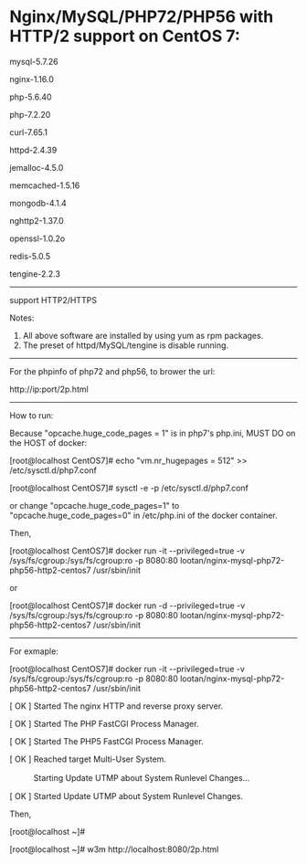 # Nginx/MySQL/PHP72/PHP56 with HTTP/2 support on CentOS 7:

mysql-5.7.26

nginx-1.16.0

php-5.6.40

php-7.2.20

curl-7.65.1

httpd-2.4.39

jemalloc-4.5.0

memcached-1.5.16

mongodb-4.1.4

nghttp2-1.37.0

openssl-1.0.2o

redis-5.0.5

tengine-2.2.3

-----------------

support HTTP2/HTTPS

Notes: 

1. All above software are installed by using yum as rpm packages. 
2. The preset of httpd/MySQL/tengine is disable running. 

-----------------

For the phpinfo of php72 and php56, to brower the url:

http://ip:port/2p.html

-----------------

How to run:

Because "opcache.huge_code_pages = 1" is in php7's php.ini, MUST DO on the HOST of docker:

[root@localhost CentOS7]# echo "vm.nr_hugepages = 512" >> /etc/sysctl.d/php7.conf

[root@localhost CentOS7]# sysctl -e -p /etc/sysctl.d/php7.conf

or change "opcache.huge_code_pages=1" to "opcache.huge_code_pages=0" in /etc/php.ini of the docker container.

Then,

[root@localhost CentOS7]# docker run -it --privileged=true -v /sys/fs/cgroup:/sys/fs/cgroup:ro -p 8080:80 lootan/nginx-mysql-php72-php56-http2-centos7 /usr/sbin/init

or

[root@localhost CentOS7]# docker run -d  --privileged=true -v /sys/fs/cgroup:/sys/fs/cgroup:ro -p 8080:80 lootan/nginx-mysql-php72-php56-http2-centos7 /usr/sbin/init

-----------------

For exmaple:

[root@localhost CentOS7]# docker run -it --privileged=true -v /sys/fs/cgroup:/sys/fs/cgroup:ro -p 8080:80 lootan/nginx-mysql-php72-php56-http2-centos7 /usr/sbin/init

[  OK  ] Started The nginx HTTP and reverse proxy server.

[  OK  ] Started The PHP FastCGI Process Manager.

[  OK  ] Started The PHP5 FastCGI Process Manager.

[  OK  ] Reached target Multi-User System.

　　　Starting Update UTMP about System Runlevel Changes...
   
[  OK  ] Started Update UTMP about System Runlevel Changes.



Then,

[root@localhost ~]#

[root@localhost ~]# w3m http://localhost:8080/2p.html
